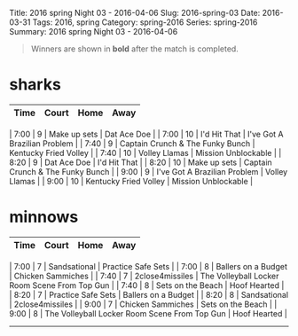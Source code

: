 Title: 2016 spring Night 03 - 2016-04-06
Slug: 2016-spring-03
Date: 2016-03-31
Tags: 2016, spring
Category: spring-2016
Series: spring-2016
Summary: 2016 spring Night 03 - 2016-04-06

> Winners are shown in **bold** after the match is completed.

sharks
=====
| Time | Court | Home | Away |
| ---- | ----- | ---- | ---- |
<!-- begin table -->
| 7:00 | 9 | Make up sets | Dat Ace Doe |
| 7:00 | 10 | I'd Hit That | I've Got A Brazilian Problem |
| 7:40 | 9 | Captain Crunch & The Funky Bunch | Kentucky Fried Volley |
| 7:40 | 10 | Volley Llamas | Mission Unblockable |
| 8:20 | 9 | Dat Ace Doe | I'd Hit That |
| 8:20 | 10 | Make up sets | Captain Crunch & The Funky Bunch |
| 9:00 | 9 | I've Got A Brazilian Problem | Volley Llamas |
| 9:00 | 10 | Kentucky Fried Volley | Mission Unblockable |
<!-- end table -->

minnows
=====
| Time | Court | Home | Away |
| ---- | ----- | ---- | ---- |
<!-- begin table -->
| 7:00 | 7 | Sandsational | Practice Safe Sets |
| 7:00 | 8 | Ballers on a Budget | Chicken Sammiches |
| 7:40 | 7 | 2close4missiles | The Volleyball Locker Room Scene From Top Gun |
| 7:40 | 8 | Sets on the Beach | Hoof Hearted |
| 8:20 | 7 | Practice Safe Sets | Ballers on a Budget |
| 8:20 | 8 | Sandsational | 2close4missiles |
| 9:00 | 7 | Chicken Sammiches | Sets on the Beach |
| 9:00 | 8 | The Volleyball Locker Room Scene From Top Gun | Hoof Hearted |
<!-- end table -->




---
